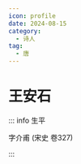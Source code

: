 ```yaml
---
icon: profile
date: 2024-08-15
category:
  - 诗人
tag:
  - 唐
---
```


# 王安石

<!-- more -->



::: info 生平

字介甫 (宋史 卷327)

:::